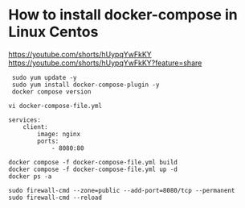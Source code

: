 # How to install docker-compose in Linux Centos 

https://youtube.com/shorts/hUypqYwFkKY
https://youtube.com/shorts/hUypqYwFkKY?feature=share

```
 sudo yum update -y
 sudo yum install docker-compose-plugin -y
 docker compose version
 ```
 ```
 vi docker-compose-file.yml
```
```
services:
    client:
        image: nginx
        ports:
            - 8080:80
```
```
docker compose -f docker-compose-file.yml build
docker compose -f docker-compose-file.yml up -d
docker ps -a
```
```
sudo firewall-cmd --zone=public --add-port=8080/tcp --permanent
sudo firewall-cmd --reload
```